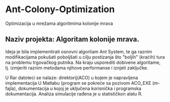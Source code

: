 # Ant-Colony-Optimization
Optimizacija u mrežama algoritmima kolonije mrava

Naziv projekta: Algoritam kolonije mrava. 
-------------------------------------------------------------------------
Ideja je bila implementirati osnovni algoritam Ant System,
te ga raznim modifikacijama pokušati poboljšati u cilju postizanja
što "boljih" (kraćih) tura na problemu trgovačkog putnika.
Na kraju usporediti dobivene algoritame, tj. izmjeriti raznim metodama
njihove performanse i iznjeti zaključke.

U Rar datoteci se nalaze: direktorij(ACO) u kojem je napravljena implementacija
U Matlabu (program se pokreće sa pozivom ACO_EXE (m-fajla), dokumentacija
u kojoj je uključena korisnička i programska dokumentacija. Analiza simulacije
rađena je u statističkon alatu R.

